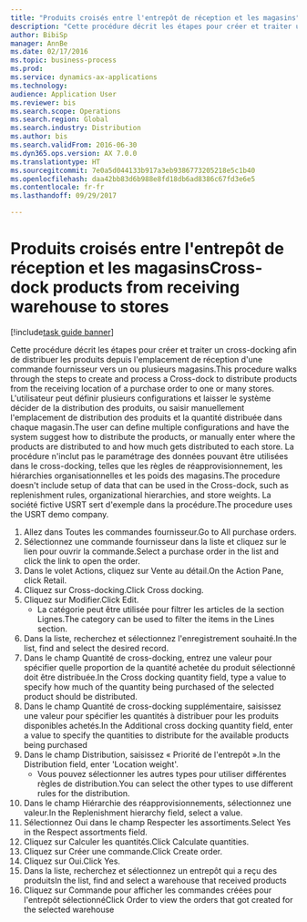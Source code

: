 ```yaml
--- 
title: "Produits croisés entre l'entrepôt de réception et les magasins"
description: "Cette procédure décrit les étapes pour créer et traiter un cross-docking afin de distribuer les produits depuis l'emplacement de réception d'une commande fournisseur vers un ou plusieurs magasins."
author: BibiSp
manager: AnnBe
ms.date: 02/17/2016
ms.topic: business-process
ms.prod: 
ms.service: dynamics-ax-applications
ms.technology: 
audience: Application User
ms.reviewer: bis
ms.search.scope: Operations
ms.search.region: Global
ms.search.industry: Distribution
ms.author: bis
ms.search.validFrom: 2016-06-30
ms.dyn365.ops.version: AX 7.0.0
ms.translationtype: HT
ms.sourcegitcommit: 7e0a5d044133b917a3eb9386773205218e5c1b40
ms.openlocfilehash: daa42bb83d6b988e8fd18db6ad8386c67fd3e6e5
ms.contentlocale: fr-fr
ms.lasthandoff: 09/29/2017

---
```

# <a name="cross-dock-products-from-receiving-warehouse-to-stores"></a><span data-ttu-id="5153d-103">Produits croisés entre l'entrepôt de réception et les magasins</span><span class="sxs-lookup"><span data-stu-id="5153d-103">Cross-dock products from receiving warehouse to stores</span></span>

[!include[task guide banner](../../includes/task-guide-banner.md)]

<span data-ttu-id="5153d-104">Cette procédure décrit les étapes pour créer et traiter un cross-docking afin de distribuer les produits depuis l'emplacement de réception d'une commande fournisseur vers un ou plusieurs magasins.</span><span class="sxs-lookup"><span data-stu-id="5153d-104">This procedure walks through the steps to create and process a Cross-dock to distribute products from the receiving location of a purchase order to one or many stores.</span></span> <span data-ttu-id="5153d-105">L'utilisateur peut définir plusieurs configurations et laisser le système décider de la distribution des produits, ou saisir manuellement l'emplacement de distribution des produits et la quantité distribuée dans chaque magasin.</span><span class="sxs-lookup"><span data-stu-id="5153d-105">The user can define multiple configurations and have the system suggest how to distribute the products, or manually enter where the products are distributed to and how much gets distributed to each store.</span></span> <span data-ttu-id="5153d-106">La procédure n'inclut pas le paramétrage des données pouvant être utilisées dans le cross-docking, telles que les règles de réapprovisionnement, les hiérarchies organisationnelles et les poids des magasins.</span><span class="sxs-lookup"><span data-stu-id="5153d-106">The procedure doesn't include setup of data that can be used in the Cross-dock, such as replenishment rules, organizational hierarchies, and store weights.</span></span> <span data-ttu-id="5153d-107">La société fictive USRT sert d'exemple dans la procédure.</span><span class="sxs-lookup"><span data-stu-id="5153d-107">The procedure uses the USRT demo company.</span></span>

1. <span data-ttu-id="5153d-108">Allez dans Toutes les commandes fournisseur.</span><span class="sxs-lookup"><span data-stu-id="5153d-108">Go to All purchase orders.</span></span>
2. <span data-ttu-id="5153d-109">Sélectionnez une commande fournisseur dans la liste et cliquez sur le lien pour ouvrir la commande.</span><span class="sxs-lookup"><span data-stu-id="5153d-109">Select a purchase order in the list and click the link to open the order.</span></span>
3. <span data-ttu-id="5153d-110">Dans le volet Actions, cliquez sur Vente au détail.</span><span class="sxs-lookup"><span data-stu-id="5153d-110">On the Action Pane, click Retail.</span></span>
4. <span data-ttu-id="5153d-111">Cliquez sur Cross-docking.</span><span class="sxs-lookup"><span data-stu-id="5153d-111">Click Cross docking.</span></span>
5. <span data-ttu-id="5153d-112">Cliquez sur Modifier.</span><span class="sxs-lookup"><span data-stu-id="5153d-112">Click Edit.</span></span>
    * <span data-ttu-id="5153d-113">La catégorie peut être utilisée pour filtrer les articles de la section Lignes.</span><span class="sxs-lookup"><span data-stu-id="5153d-113">The category can be used to filter the items in the Lines section.</span></span>  
6. <span data-ttu-id="5153d-114">Dans la liste, recherchez et sélectionnez l'enregistrement souhaité.</span><span class="sxs-lookup"><span data-stu-id="5153d-114">In the list, find and select the desired record.</span></span>
7. <span data-ttu-id="5153d-115">Dans le champ Quantité de cross-docking, entrez une valeur pour spécifier quelle proportion de la quantité achetée du produit sélectionné doit être distribuée.</span><span class="sxs-lookup"><span data-stu-id="5153d-115">In the Cross docking quantity field, type a value to specify how much of the quantity being purchased of the selected product should be distributed.</span></span>
8. <span data-ttu-id="5153d-116">Dans le champ Quantité de cross-docking supplémentaire, saisissez une valeur pour spécifier les quantités à distribuer pour les produits disponibles achetés.</span><span class="sxs-lookup"><span data-stu-id="5153d-116">In the Additional cross docking quantity field, enter a value to specify the quantities to distribute for the available products being purchased</span></span>
9. <span data-ttu-id="5153d-117">Dans le champ Distribution, saisissez « Priorité de l'entrepôt ».</span><span class="sxs-lookup"><span data-stu-id="5153d-117">In the Distribution field, enter 'Location weight'.</span></span>
    * <span data-ttu-id="5153d-118">Vous pouvez sélectionner les autres types pour utiliser différentes règles de distribution.</span><span class="sxs-lookup"><span data-stu-id="5153d-118">You can select the other types to use different rules for the distribution.</span></span>  
10. <span data-ttu-id="5153d-119">Dans le champ Hiérarchie des réapprovisionnements, sélectionnez une valeur.</span><span class="sxs-lookup"><span data-stu-id="5153d-119">In the Replenishment hierarchy field, select a value.</span></span>
11. <span data-ttu-id="5153d-120">Sélectionnez Oui dans le champ Respecter les assortiments.</span><span class="sxs-lookup"><span data-stu-id="5153d-120">Select Yes in the Respect assortments field.</span></span>
12. <span data-ttu-id="5153d-121">Cliquez sur Calculer les quantités.</span><span class="sxs-lookup"><span data-stu-id="5153d-121">Click Calculate quantities.</span></span>
13. <span data-ttu-id="5153d-122">Cliquez sur Créer une commande.</span><span class="sxs-lookup"><span data-stu-id="5153d-122">Click Create order.</span></span>
14. <span data-ttu-id="5153d-123">Cliquez sur Oui.</span><span class="sxs-lookup"><span data-stu-id="5153d-123">Click Yes.</span></span>
15. <span data-ttu-id="5153d-124">Dans la liste, recherchez et sélectionnez un entrepôt qui a reçu des produits</span><span class="sxs-lookup"><span data-stu-id="5153d-124">In the list, find and select a warehouse that received products</span></span>
16. <span data-ttu-id="5153d-125">Cliquez sur Commande pour afficher les commandes créées pour l'entrepôt sélectionné</span><span class="sxs-lookup"><span data-stu-id="5153d-125">Click Order to view the orders that got created for the selected warehouse</span></span>


